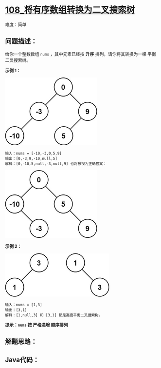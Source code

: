# [108_将有序数组转换为二叉搜索树](https://leetcode.cn/problems/convert-sorted-array-to-binary-search-tree/)

难度：简单

## 问题描述：

给你一个整数数组 `nums` ，其中元素已经按 **升序** 排列，请你将其转换为一棵 平衡 二叉搜索树。

**示例 1：**

![img](../../assets/imgs/btree1.jpg)

```
输入：nums = [-10,-3,0,5,9]
输出：[0,-3,9,-10,null,5]
解释：[0,-10,5,null,-3,null,9] 也将被视为正确答案：
```

![img](../../assets/imgs/btree2.jpg)

**示例 2：**

![img](../../assets/imgs/btree.jpg)

```
输入：nums = [1,3]
输出：[3,1]
解释：[1,null,3] 和 [3,1] 都是高度平衡二叉搜索树。
```

**提示：`nums` 按 **严格递增** 顺序排列**

## 解题思路：









## Java代码：